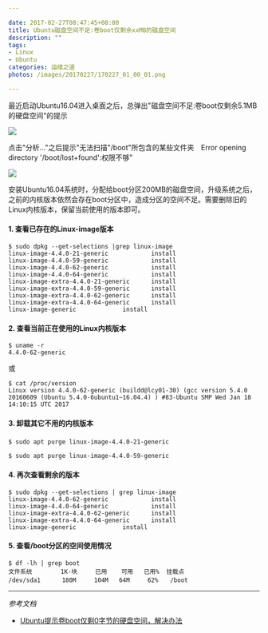 ```yaml
---

date: 2017-02-27T08:47:45+08:00
title: Ubuntu磁盘空间不足:卷boot仅剩余xxMB的磁盘空间
description: ""
tags:
- Linux
- Ubuntu
categories: 运维之道
photos: /images/20170227/170227_01_00_01.png

---
```


最近启动Ubuntu16.04进入桌面之后，总弹出"磁盘空间不足:卷boot仅剩余5.1MB的硬盘空间"的提示

![](/images/20170227/170227_01_00_01.png)

点击"分析..."之后提示"无法扫描"/boot"所包含的某些文件夹　Error opening directory '/boot/lost+found':权限不够"

![](/images/20170227/170227_01_00_02.png)

安装Ubuntu16.04系统时，分配给boot分区200MB的磁盘空间，升级系统之后，之前的内核版本依然会存在boot分区中，造成分区的空间不足。需要删除旧的Linux内核版本，保留当前使用的版本即可。

<!--more-->

#### 1.  查看已存在的Linux-image版本

	$ sudo dpkg --get-selections |grep linux-image  
	linux-image-4.4.0-21-generic			install  
	linux-image-4.4.0-59-generic			install  
	linux-image-4.4.0-62-generic			install  
	linux-image-4.4.0-64-generic			install  
	linux-image-extra-4.4.0-21-generic		install  
	linux-image-extra-4.4.0-59-generic		install  
	linux-image-extra-4.4.0-62-generic		install  
	linux-image-extra-4.4.0-64-generic		install  
	linux-image-generic				install		

#### 2. 查看当前正在使用的Linux内核版本

	$ uname -r  
	4.4.0-62-generic
	
或

	$ cat /proc/version  
	Linux version 4.4.0-62-generic (buildd@lcy01-30) (gcc version 5.4.0 20160609 (Ubuntu 5.4.0-6ubuntu1~16.04.4) ) #83-Ubuntu SMP Wed Jan 18 14:10:15 UTC 2017

#### 3. 卸载其它不用的内核版本

	$ sudo apt purge linux-image-4.4.0-21-generic 　
	
	$ sudo apt purge linux-image-4.4.0-59-generic 
	
#### 4. 再次查看剩余的版本

	$ sudo dpkg --get-selections | grep linux-image  
	linux-image-4.4.0-62-generic			install  
	linux-image-4.4.0-64-generic			install  
	linux-image-extra-4.4.0-62-generic		install  
	linux-image-extra-4.4.0-64-generic		install  
	linux-image-generic				install  
	
#### 5. 查看/boot分区的空间使用情况

	$ df -lh | grep boot   
	文件系统        1K-块     已用    可用   已用%  挂载点  
	/dev/sda1      180M 	104M   64M     62%　　/boot  

---

*参考文档*

*  [Ubuntu提示卷boot仅剩0字节的硬盘空间，解决办法](http://www.linuxdiyf.com/linux/23774.html)

	
	
	
	
	
